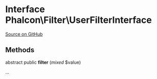 # Interface **Phalcon\\Filter\\UserFilterInterface**

<a href="https://github.com/phalcon/cphalcon/blob/master/phalcon/filter/userfilterinterface.zep" class="btn btn-default btn-sm">Source on GitHub</a>

## Methods
abstract public  **filter** (*mixed* $value)

...


